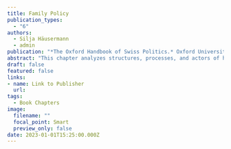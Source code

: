```yaml
---
title: Family Policy
publication_types:
  - "6"
authors:
  - Silja Häusermann
  - admin
publication: "*The Oxford Handbook of Swiss Politics.* Oxford University Press."
abstract: "This chapter analyzes structures, processes, and actors of health policy in Switzerland. In international comparison, Switzerland has a very well-developed health system with universal health insurance coverage and high-quality health care services. The regulation, financing and provision of health care are characterized by three features: federalism – an important role for subnational governments (cantons) –, liberalism – a high importance for economic freedom and individual responsibility – , and subsidiarity – the provision of services by the lowest level of government and non-state actors that are close to the recipients of services. Against this background, this chapter analyzes the politics of Swiss health policy in three steps. Firstly, the text discusses the different actors in the health system and underlines how they are important for health policymaking. Secondly, the chapter provides and historical overview of health policy reforms and outlines the development of institutions and policies related to health policymaking. Thirdly, the chapter discusses political factors that impact on health policy reforms in Switzerland. New national health policies and large encompassing reforms for the entire country are difficult to implement, due to the strong power of interest groups and voters, and, as the cantons have a strong autonomy in the implementation of health policy. Finally, the chapter concludes with a discussion of the challenges for Swiss health policy: rising costs and how to deal with them as well as the growing role of the federal government in national health policymaking."
draft: false
featured: false
links:
- name: Link to Publisher 
  url: 
tags:
  - Book Chapters
image:
  filename: ""
  focal_point: Smart
  preview_only: false
date: 2023-01-01T15:25:00.000Z
---
```

